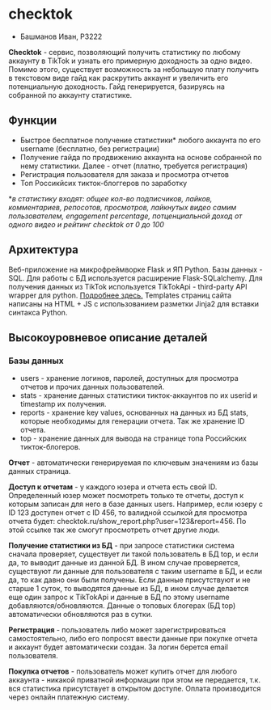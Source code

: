 # checktok

- Башманов Иван, P3222

**Checktok** - сервис, позволяющий получить статистику по любому аккаунту в TikTok и узнать его примерную доходность за одно видео. Помимо этого, существует возможность за небольшую плату получить в текстовом виде гайд как раскрутить аккаунт и увеличить его потенциальную доходность. Гайд генерируется, базируясь на собранной по аккаунту статистике.

## Функции

- Быстрое бесплатное получение статистики* любого аккаунта по его username (бесплатно, без регистрации)
- Получение гайда по продвижению аккаунта на основе собранной по нему статистики. Далее - отчет (платно, требуется регистрация)
- Регистрация пользователя для заказа и просмотра отчетов
- Топ Россикйсих тикток-блоггеров по заработку
 
 **в статистику входят: общее кол-во подписчиков, лайков, комментариев, репосотов, просмотров, лайкнутых видео самим пользователем, engagement percentage, потценциальной доход от одного видео и рейтинг checktok от 0 до 100*
 
 ## Архитектура
 
 Веб-приложение на микрофреймворке Flask и ЯП Python. Базы данных - SQL. Для работы с БД используется расширение Flask-SQLalchemy. Для получения данных из TikTok используется TikTokApi - third-party API wrapper для python. [Подробнее здесь.](https://dteather.com/TikTok-Api/) Templates страниц сайта написаны на HTML + JS с использованием разметки Jinja2 для вставки синтакса Python.
 
 ## Высокоуровневое описание деталей
 
 ### Базы данных
 - users - хранение логинов, паролей, доступных для просмотра отчетов и прочих данных пользователей.
 - stats - хранение данных статистики тикток-аккаунтов по их userid и timestamp их получения.
 - reports - хранение key values, основанных на данных из БД stats, которые необходимы для генерации отчета. Так же хранение ID отчета.
 - top - хранение данных для вывода на странице топа Российских тикток-блогеров.

**Отчет** - автоматически генерируемая по ключевым значениям из базы данных страница. 

**Доступ к отчетам** - у каждого юзера и отчета есть свой ID. Определенный юзер может посмотреть только те отчеты, доступ к которым записан для него в базе данных users. Например, если юзеру с ID 123 доступен отчет с ID 456, то валидной ссылкой для просмотра отчета будет: checktok.ru/show_report.php?user=123&report=456. По этой ссылке так же смогут просмотреть отчет другие люди.

**Получение статистики из БД** - при запросе статистики система сначала проверяет, существует ли такой пользователь в БД top, и если да, то выводит данные из данной БД. В ином случае проверяется, существуют ли данные для пользователя с таким username в БД, и если да, то как давно они были получены. Если данные присутствуют и не старше 1 суток, то выводятся данные из БД, в ином случае делается еще один запрос к TikTokApi и данные в БД по этому username добавляются/обновляются. Данные о топовых блогерах (БД top) автоматически обновляются раз в сутки.

**Регистрация** - пользователь либо может зарегистрироваться самостоятельно, либо его попросят ввести данные при покупке отчета и аккаунт будет автоматически создан. За логин берется email пользователя.

**Покупка отчетов** - пользователь может купить отчет для любого аккаунта - никакой приватной информации при этом не передается, т.к. вся статистика присутствует в открытом доступе. Оплата производится через онлайн платежную систему.
